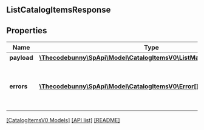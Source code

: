 ## ListCatalogItemsResponse

## Properties

Name | Type | Description | Notes
------------ | ------------- | ------------- | -------------
**payload** | [**\Thecodebunny\SpApi\Model\CatalogItemsV0\ListMatchingItemsResponse**](ListMatchingItemsResponse.md) |  | [optional]
**errors** | [**\Thecodebunny\SpApi\Model\CatalogItemsV0\Error[]**](Error.md) | A list of error responses returned when a request is unsuccessful. | [optional]

[[CatalogItemsV0 Models]](../) [[API list]](../../Api) [[README]](../../../README.md)
